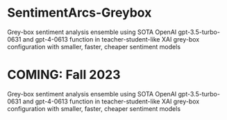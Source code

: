 # SentimentArcs-Greybox
Grey-box sentiment analysis ensemble using SOTA OpenAI gpt-3.5-turbo-0631 and gpt-4-0613 function in teacher-student-like XAI grey-box configuration with smaller, faster, cheaper sentiment models

# COMING: Fall 2023

Grey-box sentiment analysis ensemble using SOTA OpenAI gpt-3.5-turbo-0631 and gpt-4-0613 function in teacher-student-like XAI grey-box configuration with smaller, faster, cheaper sentiment models
